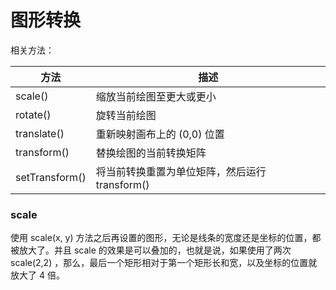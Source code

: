 # 图形转换

相关方法：

|方法|描述|
|----|----|
|scale()|缩放当前绘图至更大或更小|
|rotate()|旋转当前绘图|
|translate()|重新映射画布上的 (0,0) 位置|
|transform()|替换绘图的当前转换矩阵|
|setTransform()|将当前转换重置为单位矩阵，然后运行 transform()|

### scale
使用 scale(x, y) 方法之后再设置的图形，无论是线条的宽度还是坐标的位置，都被放大了。并且 scale 的效果是可以叠加的，也就是说，如果使用了两次 scale(2,2) ，那么，最后一个矩形相对于第一个矩形长和宽，以及坐标的位置就放大了 4 倍。